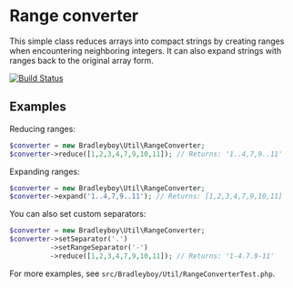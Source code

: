 # Range converter

This simple class reduces arrays into compact strings by creating ranges when encountering neighboring integers. It can also expand strings with ranges back to the original array form.

[![Build Status](https://travis-ci.org/bradleyboy/range-converter.svg?branch=master)](https://travis-ci.org/bradleyboy/range-converter)

## Examples

Reducing ranges:

```php
$converter = new Bradleyboy\Util\RangeConverter;
$converter->reduce([1,2,3,4,7,9,10,11]); // Returns: '1..4,7,9..11'
```

Expanding ranges:

```php
$converter = new Bradleyboy\Util\RangeConverter;
$converter->expand('1..4,7,9..11'); // Returns: [1,2,3,4,7,9,10,11]
```

You can also set custom separators:

```php
$converter = new Bradleyboy\Util\RangeConverter;
$converter->setSeparator('.')
          ->setRangeSeparator('-')
          ->reduce([1,2,3,4,7,9,10,11]); // Returns: '1-4.7.9-11'
```

For more examples, see `src/Bradleyboy/Util/RangeConverterTest.php`.
